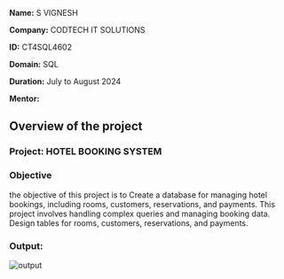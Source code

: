 **Name:** S VIGNESH 

**Company:** CODTECH IT SOLUTIONS

**ID:** CT4SQL4602

**Domain:** SQL

**Duration:** July to August 2024

**Mentor:**


## Overview of the project

### Project:   HOTEL BOOKING SYSTEM

### Objective 
the objective of this project is to Create a database for managing hotel bookings, including rooms, customers, reservations, and payments. This project involves handling complex queries and managing booking data. Design tables for rooms, customers, reservations, and payments.

### Output:
![output](https://github.com/user-attachments/assets/a6408cdc-fb13-47c5-962b-f864134844d3)
